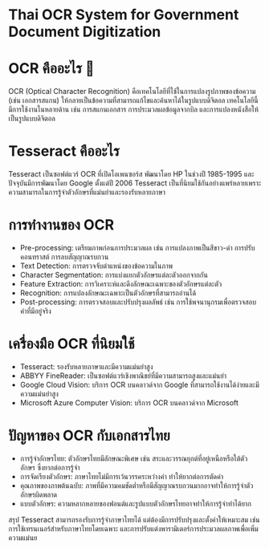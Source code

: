 # Thai OCR System for Government Document Digitization

# OCR คืออะไร 🧾
OCR (Optical Character Recognition) คือเทคโนโลยีที่ใช้ในการแปลงรูปภาพของข้อความ (เช่น เอกสารสแกน) ให้กลายเป็นข้อความที่สามารถแก้ไขและค้นหาได้ในรูปแบบดิจิตอล เทคโนโลยีนี้มีการใช้งานในหลายด้าน เช่น การสแกนเอกสาร การประมวลผลข้อมูลจากบิล และการแปลงหนังสือให้เป็นรูปแบบดิจิตอล

# Tesseract คืออะไร
Tesseract เป็นซอฟต์แวร์ OCR ที่เปิดโอเพนซอร์ส พัฒนาโดย HP ในช่วงปี 1985-1995 และปัจจุบันมีการพัฒนาโดย Google ตั้งแต่ปี 2006 Tesseract เป็นที่นิยมใช้กันอย่างแพร่หลายเพราะความสามารถในการรู้จำตัวอักษรที่แม่นยำและรองรับหลายภาษา

# การทำงานของ OCR
- Pre-processing: เตรียมภาพก่อนการประมวลผล เช่น การแปลงภาพเป็นสีขาว-ดำ การปรับคอนทราสต์ การลบสัญญาณรบกวน
- Text Detection: การตรวจจับตำแหน่งของข้อความในภาพ
- Character Segmentation: การแบ่งแยกตัวอักษรแต่ละตัวออกจากกัน
- Feature Extraction: การวิเคราะห์และดึงลักษณะเฉพาะของตัวอักษรแต่ละตัว
- Recognition: การแปลงลักษณะเฉพาะเป็นตัวอักษรที่สามารถอ่านได้
- Post-processing: การตรวจสอบและปรับปรุงผลลัพธ์ เช่น การใช้พจนานุกรมเพื่อตรวจสอบคำที่มีอยู่จริง

# เครื่องมือ OCR ที่นิยมใช้
- Tesseract: รองรับหลายภาษาและมีความแม่นยำสูง
- ABBYY FineReader: เป็นซอฟต์แวร์เชิงพาณิชย์ที่มีความสามารถสูงและแม่นยำ
- Google Cloud Vision: บริการ OCR บนคลาวด์จาก Google ที่สามารถใช้งานได้ง่ายและมีความแม่นยำสูง
- Microsoft Azure Computer Vision: บริการ OCR บนคลาวด์จาก Microsoft

# ปัญหาของ OCR กับเอกสารไทย
- การรู้จำอักษรไทย: ตัวอักษรไทยมีลักษณะพิเศษ เช่น สระและวรรณยุกต์ที่อยู่เหนือหรือใต้ตัวอักษร ซึ่งยากต่อการรู้จำ
- การจัดเรียงตัวอักษร: ภาษาไทยไม่มีการเว้นวรรคระหว่างคำ ทำให้ยากต่อการตัดคำ
- คุณภาพของภาพต้นฉบับ: ภาพที่มีความคมชัดต่ำหรือมีสัญญาณรบกวนมากอาจทำให้การรู้จำตัวอักษรผิดพลาด
- แบบตัวอักษร: ความหลากหลายของฟอนต์และรูปแบบตัวอักษรไทยอาจทำให้การรู้จำทำได้ยาก

สรุป
Tesseract สามารถรองรับการรู้จำภาษาไทยได้ แต่ต้องมีการปรับปรุงและตั้งค่าให้เหมาะสม เช่น การใช้เทรนเนอร์สำหรับภาษาไทยโดยเฉพาะ และการปรับแต่งพารามิเตอร์การประมวลผลภาพเพื่อเพิ่มความแม่นย